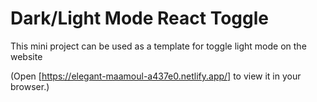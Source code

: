 # Dark/Light Mode React Toggle

This mini project can be used as a template for toggle light mode on the website




(Open [https://elegant-maamoul-a437e0.netlify.app/] to view it in your browser.)

